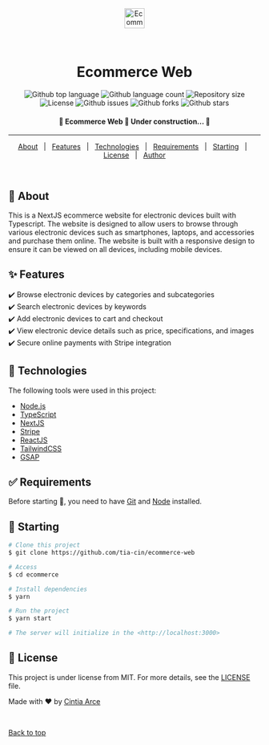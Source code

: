 <div align="center" id="top"> 
  <img src="https://imgs.search.brave.com/thHO6cjJyCWfm1pgdTy8VqBAJXkNqcvAm1AdpX9U-U8/rs:fit:981:980:1/g:ce/aHR0cDovL2Nkbi5v/bmxpbmV3ZWJmb250/cy5jb20vc3ZnL2lt/Z18yMDQ3NDUucG5n" width="40" alt="Ecommerce" />

&#xa0;

  <!-- <a href="https://ecommerce.netlify.app">Demo</a> -->
</div>

<h1 align="center">Ecommerce Web</h1>

<p align="center">
  <img alt="Github top language" src="https://img.shields.io/github/languages/top/tia-cin/ecommerce-web?color=56BEB8">
  <img alt="Github language count" src="https://img.shields.io/github/languages/count/tia-cin/ecommerce-web?color=56BEB8">
  <img alt="Repository size" src="https://img.shields.io/github/repo-size/tia-cin/ecommerce-web?color=56BEB8">
  <img alt="License" src="https://img.shields.io/github/license/tia-cin/ecommerce-web?color=56BEB8">
  <img alt="Github issues" src="https://img.shields.io/github/issues/tia-cin/ecommerce-web?color=56BEB8" /> 
  <img alt="Github forks" src="https://img.shields.io/github/forks/tia-cin/ecommerce-web?color=56BEB8" />
  <img alt="Github stars" src="https://img.shields.io/github/stars/tia-cin/ecommerce-web?color=56BEB8" />
</p>

<!-- Status -->

<h4 align="center">
	🚧  Ecommerce Web 🚀 Under construction...  🚧
</h4>

<hr>

<p align="center">
  <a href="#dart-about">About</a> &#xa0; | &#xa0; 
  <a href="#sparkles-features">Features</a> &#xa0; | &#xa0;
  <a href="#rocket-technologies">Technologies</a> &#xa0; | &#xa0;
  <a href="#white_check_mark-requirements">Requirements</a> &#xa0; | &#xa0;
  <a href="#checkered_flag-starting">Starting</a> &#xa0; | &#xa0;
  <a href="#memo-license">License</a> &#xa0; | &#xa0;
  <a href="https://github.com/tia-cin" target="_blank">Author</a>
</p>

<br>

## :dart: About

This is a NextJS ecommerce website for electronic devices built with Typescript. The website is designed to allow users to browse through various electronic devices such as smartphones, laptops, and accessories and purchase them online. The website is built with a responsive design to ensure it can be viewed on all devices, including mobile devices.

## :sparkles: Features

:heavy_check_mark: Browse electronic devices by categories and subcategories\
:heavy_check_mark: Search electronic devices by keywords\
:heavy_check_mark: Add electronic devices to cart and checkout\
:heavy_check_mark: View electronic device details such as price, specifications, and images\
:heavy_check_mark: Secure online payments with Stripe integration

## :rocket: Technologies

The following tools were used in this project:

- [Node.js](https://nodejs.org/en/)
- [TypeScript](https://www.typescriptlang.org/)
- [NextJS](https://nextjs.org/)
- [Stripe](https://stripe.com/es-419-us)
- [ReactJS](https://es.reactjs.org/)
- [TailwindCSS](https://tailwindcss.com/)
- [GSAP](https://greensock.com/gsap/)

## :white_check_mark: Requirements

Before starting :checkered_flag:, you need to have [Git](https://git-scm.com) and [Node](https://nodejs.org/en/) installed.

## :checkered_flag: Starting

```bash
# Clone this project
$ git clone https://github.com/tia-cin/ecommerce-web

# Access
$ cd ecommerce

# Install dependencies
$ yarn

# Run the project
$ yarn start

# The server will initialize in the <http://localhost:3000>
```

## :memo: License

This project is under license from MIT. For more details, see the [LICENSE](LICENSE.md) file.

Made with :heart: by <a href="https://github.com/tia-cin" target="_blank">Cintia Arce</a>

&#xa0;

<a href="#top">Back to top</a>
